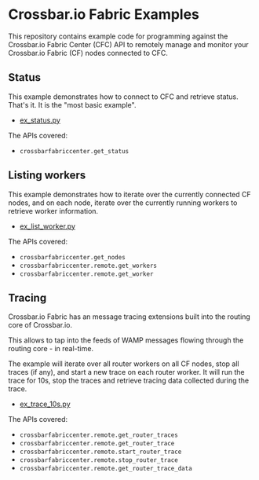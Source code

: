 # Crossbar.io Fabric Examples

This repository contains example code for programming against the Crossbar.io Fabric Center (CFC) API to remotely manage and monitor your Crossbar.io Fabric (CF) nodes connected to CFC.


## Status

This example demonstrates how  to connect to CFC and retrieve status. That's it. It is the "most basic example".

* [ex_status.py](ex_status.py)

The APIs covered:

* `crossbarfabriccenter.get_status`


## Listing workers

This example demonstrates how to iterate over the currently connected CF nodes, and on each node, iterate over the currently running workers to retrieve worker information.

* [ex_list_worker.py](ex_list_worker.py)

The APIs covered:

* `crossbarfabriccenter.get_nodes`
* `crossbarfabriccenter.remote.get_workers`
* `crossbarfabriccenter.remote.get_worker`


## Tracing

Crossbar.io Fabric has an message tracing extensions built into the routing core of Crossbar.io.

This allows to tap into the feeds of WAMP messages flowing through the routing core - in real-time.

The example will iterate over all router workers on all CF nodes, stop all traces (if any), and start a new trace on each router worker. It will run the trace for 10s, stop the traces and retrieve tracing data collected during the trace.

* [ex_trace_10s.py](ex_trace_10s.py)

The APIs covered:

* `crossbarfabriccenter.remote.get_router_traces`
* `crossbarfabriccenter.remote.get_router_trace`
* `crossbarfabriccenter.remote.start_router_trace`
* `crossbarfabriccenter.remote.stop_router_trace`
* `crossbarfabriccenter.remote.get_router_trace_data`


